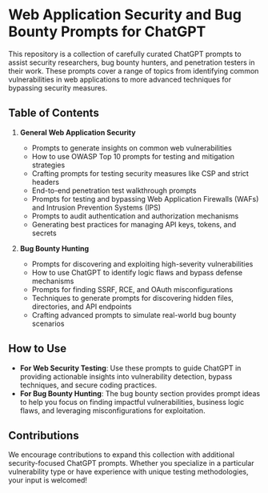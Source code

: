 # Web Application Security and Bug Bounty Prompts for ChatGPT

This repository is a collection of carefully curated ChatGPT prompts to assist security researchers, bug bounty hunters, and penetration testers in their work. These prompts cover a range of topics from identifying common vulnerabilities in web applications to more advanced techniques for bypassing security measures.

## Table of Contents
1. **General Web Application Security**
   - Prompts to generate insights on common web vulnerabilities
   - How to use OWASP Top 10 prompts for testing and mitigation strategies
   - Crafting prompts for testing security measures like CSP and strict headers
   - End-to-end penetration test walkthrough prompts
   - Prompts for testing and bypassing Web Application Firewalls (WAFs) and Intrusion Prevention Systems (IPS)
   - Prompts to audit authentication and authorization mechanisms
   - Generating best practices for managing API keys, tokens, and secrets

2. **Bug Bounty Hunting**
   - Prompts for discovering and exploiting high-severity vulnerabilities
   - How to use ChatGPT to identify logic flaws and bypass defense mechanisms
   - Prompts for finding SSRF, RCE, and OAuth misconfigurations
   - Techniques to generate prompts for discovering hidden files, directories, and API endpoints
   - Crafting advanced prompts to simulate real-world bug bounty scenarios

## How to Use
- **For Web Security Testing**: Use these prompts to guide ChatGPT in providing actionable insights into vulnerability detection, bypass techniques, and secure coding practices.
- **For Bug Bounty Hunting**: The bug bounty section provides prompt ideas to help you focus on finding impactful vulnerabilities, business logic flaws, and leveraging misconfigurations for exploitation.

## Contributions
We encourage contributions to expand this collection with additional security-focused ChatGPT prompts. Whether you specialize in a particular vulnerability type or have experience with unique testing methodologies, your input is welcomed!

